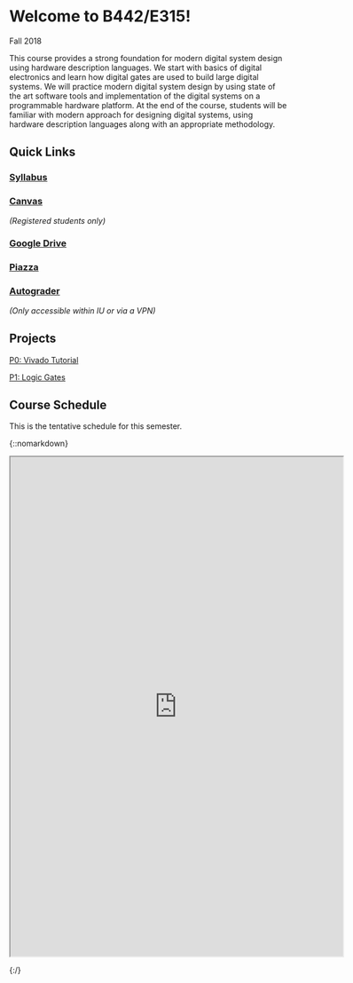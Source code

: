 # Welcome to B442/E315!

Fall 2018

This course provides a strong foundation for modern digital system design using hardware description languages. We start with basics of digital electronics and learn how digital gates are used to build large digital systems. We will practice modern digital system design by using state of the art software tools and implementation of the digital systems on a programmable hardware platform.  At the end of the course, students will be familiar with modern approach for designing digital systems, using hardware description languages along with an appropriate methodology.

## Quick Links

### [Syllabus](https://docs.google.com/document/d/e/2PACX-1vT7TNV4EW2wFGcmBubDebvns7ZI7QVURaFrLkGgaNw9PKo-o29OirHDP5riQ4OXBM39IEjF6rFc4_Di/pub)

### [Canvas](https://iu.instructure.com/courses/1737693)
_*(Registered students only)*_

### [Google Drive](https://drive.google.com/drive/folders/1D1-HrIt-PcKSHfEDEsPc7CJWWazd_74l?usp=sharing)

### [Piazza](https://piazza.com/class/jkih6n5kn6c1xh)

### [Autograder ](https://autograder.sice.indiana.edu) 
_*(Only accessible within IU or via a VPN)*_

## Projects

[P0: Vivado
Tutorial](https://docs.google.com/document/d/e/2PACX-1vTFs5damCubkKJ8IMnJnYjyeaS9B_t-tUjOw_3ol77GBCl77m-IzO_8RyAZxC-MrU_bMftUPsFtmfyX/pub)

[P1: Logic
Gates](https://docs.google.com/document/d/e/2PACX-1vQUCst5t_XMw0JDWeCxtTcqQeD-h1-1fRLMyktVMvHsM4RMcXhGWfyogOFnfcJHiqdToOj7C-SnxN6Q/pub)

## Course Schedule

This is the tentative schedule for this semester.

{::nomarkdown}

<iframe src="https://docs.google.com/spreadsheets/d/e/2PACX-1vShqnSsP2jnbVbwGjV50bc-l8Ot-gE98R74PrO3neJ9GRTTYZpw61N7qLe2CZ-2GAy-QLeQqLaFkhOF/pubhtml?gid=0&amp;single=true&amp;widget=true&amp;headers=false" width="600" height="900">
</iframe>

{:/}
